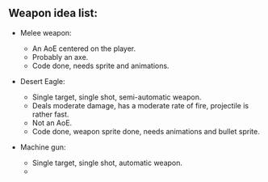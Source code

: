 ## Weapon idea list:

- Melee weapon:
	- An AoE centered on the player.
	- Probably an axe.
	- Code done, needs sprite and animations.

- Desert Eagle:
	- Single target, single shot, semi-automatic weapon.
	- Deals moderate damage, has a moderate rate of fire, projectile is rather fast.
	- Not an AoE.
	- Code done, weapon sprite done, needs animations and bullet sprite.

- Machine gun:
	- Single target, single shot, automatic weapon.
	- 
